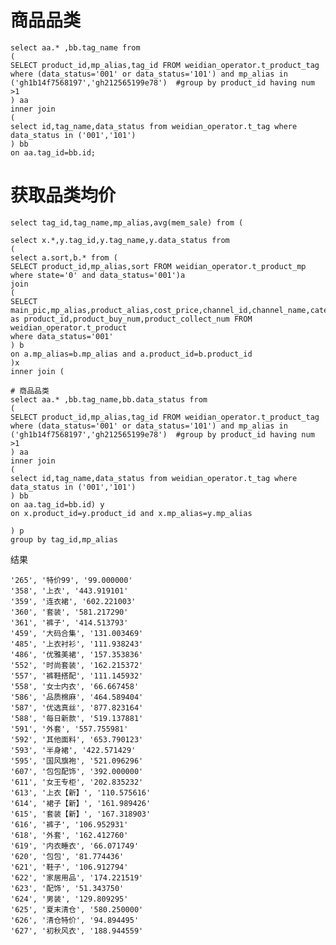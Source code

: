 

# 商品品类
    select aa.* ,bb.tag_name from
    (
    SELECT product_id,mp_alias,tag_id FROM weidian_operator.t_product_tag where (data_status='001' or data_status='101') and mp_alias in ('gh1b14f7568197','gh212565199e78')  #group by product_id having num >1
    ) aa
    inner join
    (
    select id,tag_name,data_status from weidian_operator.t_tag where data_status in ('001','101')
    ) bb
    on aa.tag_id=bb.id;

# 获取品类均价
    select tag_id,tag_name,mp_alias,avg(mem_sale) from (

    select x.*,y.tag_id,y.tag_name,y.data_status from
    (
    select a.sort,b.* from (
    SELECT product_id,mp_alias,sort FROM weidian_operator.t_product_mp where state='0' and data_status='001')a
    join
    (
    SELECT main_pic,mp_alias,product_alias,cost_price,channel_id,channel_name,category_id,mem_sale,product_title,id as product_id,product_buy_num,product_collect_num FROM weidian_operator.t_product
    where data_status='001'
    ) b
    on a.mp_alias=b.mp_alias and a.product_id=b.product_id
    )x
    inner join (

    # 商品品类
    select aa.* ,bb.tag_name,bb.data_status from
    (
    SELECT product_id,mp_alias,tag_id FROM weidian_operator.t_product_tag where (data_status='001' or data_status='101') and mp_alias in ('gh1b14f7568197','gh212565199e78')  #group by product_id having num >1
    ) aa
    inner join
    (
    select id,tag_name,data_status from weidian_operator.t_tag where data_status in ('001','101')
    ) bb
    on aa.tag_id=bb.id) y
    on x.product_id=y.product_id and x.mp_alias=y.mp_alias

    ) p
    group by tag_id,mp_alias

结果

    '265', '特价99', '99.000000'
    '358', '上衣', '443.919101'
    '359', '连衣裙', '602.221003'
    '360', '套装', '581.217290'
    '361', '裤子', '414.513793'
    '459', '大码合集', '131.003469'
    '485', '上衣衬衫', '111.938243'
    '486', '优雅美裙', '157.353836'
    '552', '时尚套装', '162.215372'
    '557', '裤鞋搭配', '111.145932'
    '558', '女士内衣', '66.667458'
    '586', '品质棉麻', '464.589404'
    '587', '优选真丝', '877.823164'
    '588', '每日新款', '519.137881'
    '591', '外套', '557.755981'
    '592', '其他面料', '653.790123'
    '593', '半身裙', '422.571429'
    '595', '国风旗袍', '521.096296'
    '607', '包包配饰', '392.000000'
    '611', '女王专柜', '202.835232'
    '613', '上衣【新】', '110.575616'
    '614', '裙子【新】', '161.989426'
    '615', '套装【新】', '167.318903'
    '616', '裤子', '106.952931'
    '618', '外套', '162.412760'
    '619', '内衣睡衣', '66.071749'
    '620', '包包', '81.774436'
    '621', '鞋子', '106.912794'
    '622', '家居用品', '174.221519'
    '623', '配饰', '51.343750'
    '624', '男装', '129.809295'
    '625', '夏末清仓', '580.250000'
    '626', '清仓特价', '94.894495'
    '627', '初秋风衣', '188.944559'
